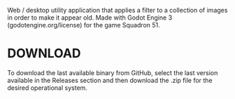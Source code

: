Web / desktop utility application that applies a filter to a collection of images in order to make it appear old. Made with Godot Engine 3 (godotengine.org/license) for the game Squadron 51.

DOWNLOAD
========

To download the last available binary from GitHub, select the last version available in the Releases section and then download the .zip file for the desired operational system.